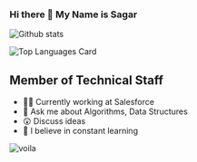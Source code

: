### Hi there 👋 My Name is Sagar

![Github stats](https://github-readme-stats.vercel.app/api?username=sagarpawardev&theme=material-palenight&show_icons=true&count_private=true)

![Top Languages Card](https://github-readme-stats.vercel.app/api/top-langs/?username=schrosolver&layout=compact&theme=material-palenight)

## Member of Technical Staff
- 👨‍💻 Currently working at Salesforce
- 💬 Ask me about Algorithms, Data Structures
- 😲 Discuss ideas
- 🌱 I believe in constant learning

![voila](https://media.giphy.com/media/LmNwrBhejkK9EFP504/giphy.gif)
<!--
**schrosolver/schrosolver** is a ✨ _special_ ✨ repository because its `README.md` (this file) appears on your GitHub profile.

Here are some ideas to get you started:

- 🔭 I’m currently working on ...
- 🌱 I’m currently learning ...
- 👯 I’m looking to collaborate on ...
- 🤔 I’m looking for help with ...
- 💬 Ask me about ...
- 📫 How to reach me: ...
- 😄 Pronouns: ...
- ⚡ Fun fact: ...
-->
<!--
**sagarpawardev/sagarpawardev** is a ✨ _special_ ✨ repository because its `README.md` (this file) appears on your GitHub profile.

Here are some ideas to get you started:

- 🔭 I’m currently working on ...
- 🌱 I’m currently learning ...
- 👯 I’m looking to collaborate on ...
- 🤔 I’m looking for help with ...
- 💬 Ask me about ...
- 📫 How to reach me: ...
- 😄 Pronouns: ...
- ⚡ Fun fact: ...
-->

